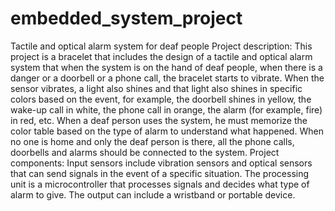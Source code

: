 # embedded_system_project

Tactile and optical alarm system for deaf people
Project description:
This project is a bracelet that includes the design of a tactile and optical alarm system that when the system is on the hand of deaf people, when there is a danger or a doorbell or a phone call, the bracelet starts to vibrate. When the sensor vibrates, a light also shines and that light also shines in specific colors based on the event, for example, the doorbell shines in yellow, the wake-up call in white, the phone call in orange, the alarm (for example, fire) in red, etc. When a deaf person uses the system, he must memorize the color table based on the type of alarm to understand what happened. When no one is home and only the deaf person is there, all the phone calls, doorbells and alarms should be connected to the system.
Project components:
Input sensors include vibration sensors and optical sensors that can send signals in the event of a specific situation.
The processing unit is a microcontroller that processes signals and decides what type of alarm to give. The output can include a wristband or portable device.
